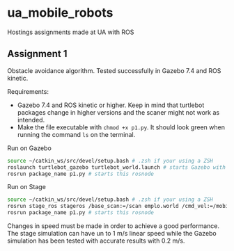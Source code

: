 # ua_mobile_robots
Hostings assignments made at UA with ROS

## Assignment 1
Obstacle avoidance algorithm.
Tested successfully in Gazebo 7.4 and ROS kinetic.

Requirements:
- Gazebo 7.4 and ROS kinetic or higher. Keep in mind that turtlebot packages change in higher versions and the scaner might not work as intended.
- Make the file executable with ```chmod +x p1.py```. It should look green when running the command ``ls`` on the terminal.

Run on Gazebo
```bash
source ~/catkin_ws/src/devel/setup.bash # .zsh if your using a ZSH
roslaunch turtlebot_gazebo turtlebot_world.launch # starts Gazebo with turtlebot
rosrun package_name p1.py # starts this rosnode
```

Run on Stage
```bash
source ~/catkin_ws/src/devel/setup.bash # .zsh if your using a ZSH
rosrun stage_ros stageros /base_scan:=/scan emplo.world /cmd_vel:=/mobile_base/commands/velocity ejemplo.world
rosrun package_name p1.py # starts this rosnode
```

Changes in speed must be made in order to achieve a good performance. The stage simulation can have un to 1 m/s linear speed while the Gazebo simulation has been tested with accurate results with 0.2 m/s.
